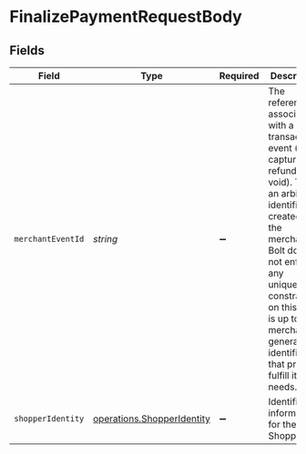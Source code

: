 # FinalizePaymentRequestBody


## Fields

| Field                                                                                                                                                                                                                                                                                       | Type                                                                                                                                                                                                                                                                                        | Required                                                                                                                                                                                                                                                                                    | Description                                                                                                                                                                                                                                                                                 | Example                                                                                                                                                                                                                                                                                     |
| ------------------------------------------------------------------------------------------------------------------------------------------------------------------------------------------------------------------------------------------------------------------------------------------- | ------------------------------------------------------------------------------------------------------------------------------------------------------------------------------------------------------------------------------------------------------------------------------------------- | ------------------------------------------------------------------------------------------------------------------------------------------------------------------------------------------------------------------------------------------------------------------------------------------- | ------------------------------------------------------------------------------------------------------------------------------------------------------------------------------------------------------------------------------------------------------------------------------------------- | ------------------------------------------------------------------------------------------------------------------------------------------------------------------------------------------------------------------------------------------------------------------------------------------- |
| `merchantEventId`                                                                                                                                                                                                                                                                           | *string*                                                                                                                                                                                                                                                                                    | :heavy_minus_sign:                                                                                                                                                                                                                                                                          | The reference ID associated with a transaction event (auth, capture, refund, void). This is an arbitrary identifier created by the merchant. Bolt does not enforce any uniqueness constraints on this ID. It is up to the merchant to generate identifiers that properly fulfill its needs. | dbe0cd5d-3261-41d9-ba61-49e5b9d07567                                                                                                                                                                                                                                                        |
| `shopperIdentity`                                                                                                                                                                                                                                                                           | [operations.ShopperIdentity](../../../sdk/models/operations/shopperidentity.md)                                                                                                                                                                                                             | :heavy_minus_sign:                                                                                                                                                                                                                                                                          | Identification information for the Shopper                                                                                                                                                                                                                                                  |                                                                                                                                                                                                                                                                                             |
